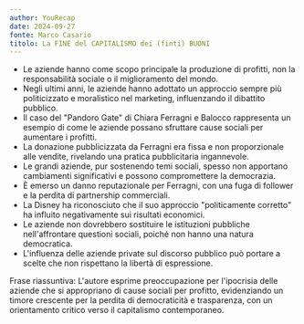 ```yaml
---
author: YouRecap
date: 2024-09-27
fonte: Marco Casario
titolo: La FINE del CAPITALISMO dei (finti) BUONI
---
```


- Le aziende hanno come scopo principale la produzione di profitti, non la responsabilità sociale o il miglioramento del mondo.
- Negli ultimi anni, le aziende hanno adottato un approccio sempre più politicizzato e moralistico nel marketing, influenzando il dibattito pubblico.
- Il caso del "Pandoro Gate" di Chiara Ferragni e Balocco rappresenta un esempio di come le aziende possano sfruttare cause sociali per aumentare i profitti.
- La donazione pubblicizzata da Ferragni era fissa e non proporzionale alle vendite, rivelando una pratica pubblicitaria ingannevole.
- Le grandi aziende, pur sostenendo temi sociali, spesso non apportano cambiamenti significativi e possono compromettere la democrazia.
- È emerso un danno reputazionale per Ferragni, con una fuga di follower e la perdita di partnership commerciali.
- La Disney ha riconosciuto che il suo approccio "politicamente corretto" ha influito negativamente sui risultati economici.
- Le aziende non dovrebbero sostituire le istituzioni pubbliche nell'affrontare questioni sociali, poiché non hanno una natura democratica.
- L'influenza delle aziende private sul discorso pubblico può portare a scelte che non rispettano la libertà di espressione.

Frase riassuntiva: L'autore esprime preoccupazione per l'ipocrisia delle aziende che si appropriano di cause sociali per profitto, evidenziando un timore crescente per la perdita di democraticità e trasparenza, con un orientamento critico verso il capitalismo contemporaneo.
